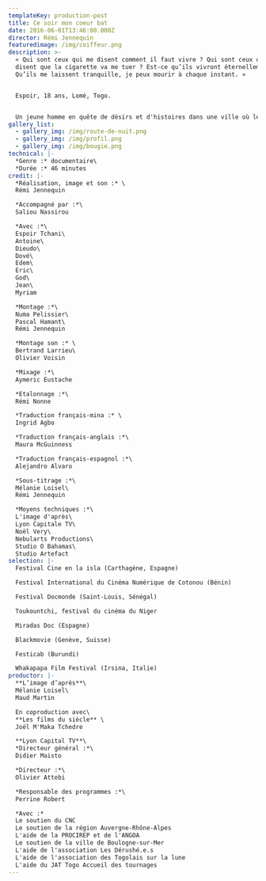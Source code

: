 ```yaml
---
templateKey: production-post
title: Ce soir mon coeur bat
date: 2016-06-01T13:46:00.000Z
director: Rémi Jennequin
featuredimage: /img/coiffeur.png
description: >-
  « Qui sont ceux qui me disent comment il faut vivre ? Qui sont ceux qui me
  disent que la cigarette va me tuer ? Est-ce qu’ils vivront éternellement eux ?
  Qu’ils me laissent tranquille, je peux mourir à chaque instant. »


  Espoir, 18 ans, Lomé, Togo.


  Un jeune homme en quête de désirs et d'histoires dans une ville où le monde semble disparaître. Espoir ou le portrait d'une adolescence togolaise écorchée. Dans la poussière des rues de Lomé, je suis le serpentement accidenté de cet adolescent qui s'éprouve, dans une tension fragile vers le monde adulte.
gallery_list:
  - gallery_img: /img/route-de-nuit.png
  - gallery_img: /img/profil.png
  - gallery_img: /img/bougie.png
technical: |-
  *Genre :* documentaire\
  *Durée :* 46 minutes
credit: |-
  *Réalisation, image et son :* \
  Rémi Jennequin

  *Accompagné par :*\
  Saliou Nassirou

  *Avec :*\
  Espoir Tchani\
  Antoine\
  Dieudo\
  Dové\
  Edem\
  Eric\
  God\
  Jean\
  Myriam

  *Montage :*\
  Numa Pelissier\
  Pascal Hamant\
  Rémi Jennequin

  *Montage son :* \
  Bertrand Larrieu\
  Olivier Voisin

  *Mixage :*\
  Aymeric Eustache

  *Etalonnage :*\
  Rémi Nonne

  *Traduction français-mina :* \
  Ingrid Agbo

  *Traduction français-anglais :*\
  Maura McGuinness

  *Traduction français-espagnol :*\
  Alejandro Alvaro

  *Sous-titrage :*\
  Mélanie Loisel\
  Rémi Jennequin

  *Moyens techniques :*\
  L'image d'après\
  Lyon Capitale TV\
  Noël Very\
  Nebularts Productions\
  Studio O Bahamas\
  Studio Artefact
selection: |-
  Festival Cine en la isla (Carthagène, Espagne)

  Festival International du Cinéma Numérique de Cotonou (Bénin)

  Festival Docmonde (Saint-Louis, Sénégal)

  Toukountchi, festival du cinéma du Niger

  Miradas Doc (Espagne)

  Blackmovie (Genève, Suisse)

  Festicab (Burundi)

  Whakapapa Film Festival (Irsina, Italie)
productor: |-
  **L’image d’après**\
  Mélanie Loisel\
  Maud Martin

  En coproduction avec\
  **Les films du siècle** \
  Joël M'Maka Tchedre

  **Lyon Capital TV**\
  *Directeur général :*\
  Didier Maisto

  *Directeur :*\
  Olivier Attebi

  *Responsable des programmes :*\
  Perrine Robert

  *Avec :*
  Le soutien du CNC
  Le soutien de la région Auvergne-Rhône-Alpes
  L'aide de la PROCIREP et de l'ANGOA
  Le soutien de la ville de Boulogne-sur-Mer
  L'aide de l'association Les Dérushé.e.s
  L'aide de l'association des Togolais sur la lune 
  L'aide du JAT Togo Accueil des tournages
---
```

